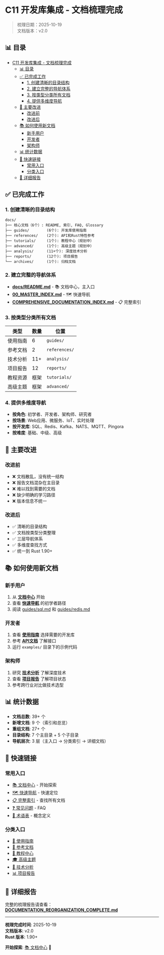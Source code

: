 ﻿# C11 开发库集成 - 文档梳理完成

> 梳理日期：2025-10-19  
> 文档版本：v2.0

## 📊 目录

- [C11 开发库集成 - 文档梳理完成](#c11-开发库集成---文档梳理完成)
  - [📊 目录](#-目录)
  - [✅ 已完成工作](#-已完成工作)
    - [1. 创建清晰的目录结构](#1-创建清晰的目录结构)
    - [2. 建立完整的导航体系](#2-建立完整的导航体系)
    - [3. 按类型分类所有文档](#3-按类型分类所有文档)
    - [4. 提供多维度导航](#4-提供多维度导航)
  - [🎯 主要改进](#-主要改进)
    - [改进前](#改进前)
    - [改进后](#改进后)
  - [📚 如何使用新文档](#-如何使用新文档)
    - [新手用户](#新手用户)
    - [开发者](#开发者)
    - [架构师](#架构师)
  - [📊 统计数据](#-统计数据)
  - [🔗 快速链接](#-快速链接)
    - [常用入口](#常用入口)
    - [分类入口](#分类入口)
  - [📝 详细报告](#-详细报告)

## ✅ 已完成工作

### 1. 创建清晰的目录结构

```text
docs/
├── 核心文档（6个）: README, 索引, FAQ, Glossary
├── guides/        (6个): 开发库使用指南
├── references/    (2个): API和Rust特性参考
├── tutorials/     (1个): 教程中心（规划中）
├── advanced/      (1个): 高级主题（规划中）
├── analysis/      (11+个): 深度技术分析
├── reports/       (12个): 项目报告
└── archives/      (1个): 归档文档
```

### 2. 建立完整的导航体系

- **[docs/README.md](README.md)** - 📚 文档中心，主入口
- **[00_MASTER_INDEX.md](00_MASTER_INDEX.md)** - 🗺️ 快速导航
- **[COMPREHENSIVE_DOCUMENTATION_INDEX.md](COMPREHENSIVE_DOCUMENTATION_INDEX.md)** - 📋 完整索引

### 3. 按类型分类所有文档

| 类型 | 数量 | 位置 |
|------|------|------|
| 使用指南 | 6 | `guides/` |
| 参考文档 | 2 | `references/` |
| 技术分析 | 11+ | `analysis/` |
| 项目报告 | 12 | `reports/` |
| 教程资源 | 框架 | `tutorials/` |
| 高级主题 | 框架 | `advanced/` |

### 4. 提供多维度导航

- **按角色**: 初学者、开发者、架构师、研究者
- **按场景**: Web应用、微服务、IoT、实时处理
- **按开发库**: SQL、Redis、Kafka、NATS、MQTT、Pingora
- **按难度**: 基础、中级、高级

## 🎯 主要改进

### 改进前

- ❌ 文档散乱，没有统一结构
- ❌ 报告文档混杂在主目录
- ❌ 难以找到需要的文档
- ❌ 缺少明确的学习路径
- ❌ 版本信息不统一

### 改进后

- ✅ 清晰的目录结构
- ✅ 文档按类型分类整理
- ✅ 三层导航体系
- ✅ 多维度查找方式
- ✅ 统一到 Rust 1.90+

## 📚 如何使用新文档

### 新手用户

1. 从 **[文档中心](README.md)** 开始
2. 查看 **[快速导航](00_MASTER_INDEX.md)** 的初学者路径
3. 阅读 [guides/sql.md](guides/sql.md) 和 [guides/redis.md](guides/redis.md)

### 开发者

1. 查看 **[使用指南](guides/README.md)** 选择需要的开发库
2. 参考 **[API文档](references/README.md)** 了解接口
3. 运行 `examples/` 目录下的示例代码

### 架构师

1. 研究 **[技术分析](analysis/README.md)** 了解深度技术
2. 查看 **[项目报告](reports/README.md)** 了解项目状态
3. 参考跨行业对比做技术选型

## 📊 统计数据

- **文档总数**: 39+ 个
- **新增文档**: 9 个（索引和总览）
- **重组文档**: 27+ 个
- **目录结构**: 7 个主目录 + 5 个子目录
- **导航层次**: 3 层（主入口 → 分类索引 → 详细文档）

## 🔗 快速链接

### 常用入口

- [📚 文档中心](README.md) - 开始探索
- [🗺️ 快速导航](00_MASTER_INDEX.md) - 快速定位
- [📋 完整索引](COMPREHENSIVE_DOCUMENTATION_INDEX.md) - 查找所有文档
- [❓ 常见问题](FAQ.md) - FAQ
- [📖 术语表](Glossary.md) - 概念定义

### 分类入口

- [🔧 使用指南](guides/README.md)
- [📘 参考文档](references/README.md)
- [📖 教程中心](tutorials/README.md)
- [🎓 高级主题](advanced/README.md)
- [🔬 技术分析](analysis/README.md)
- [📊 项目报告](reports/README.md)

## 📝 详细报告

完整的梳理报告请查看：
**[DOCUMENTATION_REORGANIZATION_COMPLETE.md](DOCUMENTATION_REORGANIZATION_COMPLETE.md)**

---

**梳理完成时间**: 2025-10-19  
**文档版本**: v2.0  
**Rust 版本**: 1.90+

**开始探索**: [📚 文档中心](README.md) 🚀
